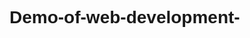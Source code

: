 # Demo-of-web-development-
<!DOCTYPE html>
<html>
<head>
    <title>Programming Website</title>
    <style>
        body {
            font-family: Arial, sans-serif;
        }
        
        header {
            background-color: #333;
            color: #fff;
            padding: 20px;
            text-align: center;
        }
        
        nav {
            background-color: #777;
            color: #fff;
            padding: 10px;
            text-align: center;
        }
        
        nav a {
            color: #fff;
            text-decoration: none;
            margin: 10px;
        }
        
        section {
            padding: 20px;
        }
        
        footer {
            background-color: #333;
            color: #fff;
            padding: 10px;
            text-align: center;
        }
    </style>
</head>
<body>
    <header>
        <h1>Programming Website</h1>
    </header>
    
    <nav>
        <a href="#">Home</a>
        <a href="#">Tutorials</a>
        <a href="#">Projects</a>
        <a href="#">Contact</a>
    </nav>
    
    <section>
        <h2>Welcome to our programming website!</h2>
        <p>
            Here, you can find tutorials on various programming languages and frameworks,
            as well as showcase your projects and get in touch with us for any inquiries or suggestions.
        </p>
    </section>
    
    <footer>
        <p>© 2022 Programming Website. All rights reserved.</p>
    </footer>
</body>
</html>
